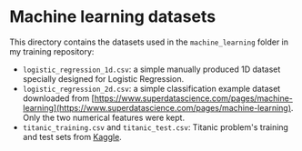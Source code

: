 # Machine learning datasets

This directory contains the datasets used in the `machine_learning` folder in my training repository:

* `logistic_regression_1d.csv`: a simple manually produced 1D dataset specially designed for Logistic Regression.
* `logistic_regression_2d.csv`: a simple classification example dataset downloaded from [https://www.superdatascience.com/pages/machine-learning](https://www.superdatascience.com/pages/machine-learning). Only the two numerical features were kept.
* `titanic_training.csv` and `titanic_test.csv`: Titanic problem's training and test sets from [Kaggle](https://www.kaggle.com/c/titanic/data).